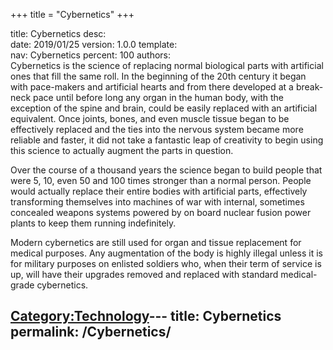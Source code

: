 +++
title = "Cybernetics"
+++

title:		Cybernetics
desc:		
date:		2019/01/25
version:	1.0.0
template:	
nav:		Cybernetics
percent:	100
authors:	
Cybernetics is the science of replacing normal biological parts with
artificial ones that fill the same roll. In the beginning of the 20th
century it began with pace-makers and artificial hearts and from there
developed at a break-neck pace until before long any organ in the human
body, with the exception of the spine and brain, could be easily
replaced with an artificial equivalent. Once joints, bones, and even
muscle tissue began to be effectively replaced and the ties into the
nervous system became more reliable and faster, it did not take a
fantastic leap of creativity to begin using this science to actually
augment the parts in question.

Over the course of a thousand years the science began to build people
that were 5, 10, even 50 and 100 times stronger than a normal person.
People would actually replace their entire bodies with artificial parts,
effectively transforming themselves into machines of war with internal,
sometimes concealed weapons systems powered by on board nuclear fusion
power plants to keep them running indefinitely.

Modern cybernetics are still used for organ and tissue replacement for
medical purposes. Any augmentation of the body is highly illegal unless
it is for military purposes on enlisted soldiers who, when their term of
service is up, will have their upgrades removed and replaced with
standard medical-grade cybernetics.

[Category:Technology](Category:Technology "wikilink")---
title: Cybernetics
permalink: /Cybernetics/
---

